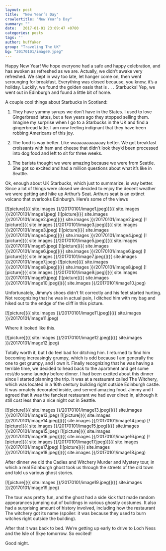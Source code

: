 ```yaml
---
layout: post
title:  "New Year’s Day"
crawlertitle: "New Year’s Day"
summary: ""
date:   2017-01-01 23:09:47 +0700
categories: posts
tags: ''
author: huffaker
group: "Traveling The UK"
bg: "20170101/image9.jpeg"
---
```


Happy New Year! We hope everyone had a safe and happy celebration, and has awoken as refreshed as we are.
Actually, we didn’t awake very refreshed. We slept in way too late, let hanger come on, then went scrounging for breakfast. Everything was closed because, you know, it’s a holiday. Luckily, we found the golden oasis that is . . . Starbucks! Yep, we went out in Edinburgh and found a little bit of home.

A couple cool things about Starbucks in Scotland:

1.	They have yummy syrups we don’t have in the States. I used to love Gingerbread lattes, but a few years ago they stopped selling them. Imagine my surprise when I go to a Starbucks in the UK and find a gingerbread latte. I am now feeling indignant that they have been robbing Americans of this joy.

2.	The food is way better. Like waaaaaaaaaaaay better. We got breakfast croissants with ham and cheese that didn’t look they’d been processed into dog food and left to sit for three weeks.

3.	The barista thought we were amazing because we were from Seattle. She got so excited and had a million questions about what it’s like in Seattle. 

Ok, enough about UK Starbucks, which just to summarize, is way better.
Since a lot of things were closed we decided to enjoy the decent weather we were getting and hike up Arthur’s Seat. Arthurs seat is an extinct volcano that overlooks Edinburgh. Here’s some of the views

[![picture]({{ site.images }}/20170101/image1.jpeg)]({{ site.images }}/20170101/image1.jpeg)
[![picture]({{ site.images }}/20170101/image2.jpeg)]({{ site.images }}/20170101/image2.jpeg)
[![picture]({{ site.images }}/20170101/image3.jpeg)]({{ site.images }}/20170101/image3.jpeg)
[![picture]({{ site.images }}/20170101/image4.jpeg)]({{ site.images }}/20170101/image4.jpeg)
[![picture]({{ site.images }}/20170101/image5.jpeg)]({{ site.images }}/20170101/image5.jpeg)
[![picture]({{ site.images }}/20170101/image6.jpeg)]({{ site.images }}/20170101/image6.jpeg)
[![picture]({{ site.images }}/20170101/image7.jpeg)]({{ site.images }}/20170101/image7.jpeg)
[![picture]({{ site.images }}/20170101/image8.jpeg)]({{ site.images }}/20170101/image8.jpeg)
[![picture]({{ site.images }}/20170101/image9.jpeg)]({{ site.images }}/20170101/image9.jpeg)
[![picture]({{ site.images }}/20170101/image10.jpeg)]({{ site.images }}/20170101/image10.jpeg)

Unfortunately, Jimmy’s shoes didn’t fit correctly and his feet started hurting. Not recognizing that he was in actual pain, I ditched him with my bag and hiked out to the endge of the cliff in this picture.

[![picture]({{ site.images }}/20170101/image11.jpeg)]({{ site.images }}/20170101/image11.jpeg)

Where it looked like this.

[![picture]({{ site.images }}/20170101/image12.jpeg)]({{ site.images }}/20170101/image12.jpeg)

Totally worth it, but I do feel bad for ditching him. I returned to find him becoming increasingly grumpy, which is odd because I am generally the one to get grumpy, and I own it. Finally recognizing that he was having a terrible time, we decided to head back to the apartment and get some rest/do some laundry before dinner.
I had been excited about this dinner since I started planning the trip. It was at a restaurant called The Witchery, which was located in a 16th century building right outside Edinburgh castle. It was ornately decorated inside, and served amazing food. Jimmy and I agreed that it was the fanciest restaurant we had ever dined in, although it still cost less than a nice night out in Seattle.

[![picture]({{ site.images }}/20170101/image13.jpeg)]({{ site.images }}/20170101/image13.jpeg)
[![picture]({{ site.images }}/20170101/image14.jpeg)]({{ site.images }}/20170101/image14.jpeg)
[![picture]({{ site.images }}/20170101/image15.jpeg)]({{ site.images }}/20170101/image15.jpeg)
[![picture]({{ site.images }}/20170101/image16.jpeg)]({{ site.images }}/20170101/image16.jpeg)
[![picture]({{ site.images }}/20170101/image17.jpeg)]({{ site.images }}/20170101/image17.jpeg)
[![picture]({{ site.images }}/20170101/image18.jpeg)]({{ site.images }}/20170101/image18.jpeg)

After dinner we did the Cadies and Witchery Murder and Mystery tour, in which a real Edinburgh ghost took us through the streets of the old town and told us various ghost stories.

[![picture]({{ site.images }}/20170101/image19.jpeg)]({{ site.images }}/20170101/image19.jpeg)

The tour was pretty fun, and the ghost had a side kick that made random appearances jumping out of buildings in various ghostly costumes. It also had a surprising amount of history involved, including how the restaurant The witchery got its name (spoiler: it was because they used to burn witches right outside the building).

After that it was back to bed. We’re getting up early to drive to Loch Ness and the Isle of Skye tomorrow. So excited!

Good night. 
